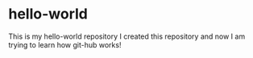 # hello-world
This is my hello-world repository
I created this repository and now I am trying to learn how git-hub works!
